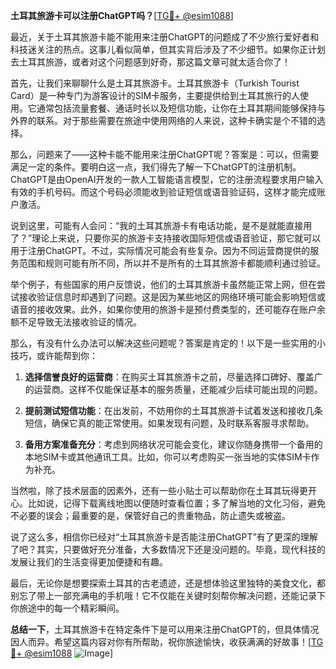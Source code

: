 **土耳其旅游卡可以注册ChatGPT吗？**[[TG💪+ @esim1088](https://t.me/s/esim1088)]

最近，关于土耳其旅游卡能不能用来注册ChatGPT的问题成了不少旅行爱好者和科技迷关注的热点。这事儿看似简单，但其实背后涉及了不少细节。如果你正计划去土耳其旅游，或者对这个问题感到好奇，那这篇文章可就太适合你了！

首先，让我们来聊聊什么是土耳其旅游卡。土耳其旅游卡（Turkish Tourist Card）是一种专门为游客设计的SIM卡服务，主要提供给到土耳其旅行的人使用。它通常包括流量套餐、通话时长以及短信功能，让你在土耳其期间能够保持与外界的联系。对于那些需要在旅途中使用网络的人来说，这种卡确实是个不错的选择。

那么，问题来了——这种卡能不能用来注册ChatGPT呢？答案是：可以，但需要满足一定的条件。要明白这一点，我们得先了解一下ChatGPT的注册机制。ChatGPT是由OpenAI开发的一款人工智能语言模型，它的注册流程要求用户输入有效的手机号码。而这个号码必须能收到验证短信或语音验证码，这样才能完成账户激活。

说到这里，可能有人会问：“我的土耳其旅游卡有电话功能，是不是就能直接用了？”理论上来说，只要你买的旅游卡支持接收国际短信或语音验证，那它就可以用于注册ChatGPT。不过，实际情况可能会有些复杂。因为不同运营商提供的服务范围和规则可能有所不同，所以并不是所有的土耳其旅游卡都能顺利通过验证。

举个例子，有些国家的用户反馈说，他们的土耳其旅游卡虽然能正常上网，但在尝试接收验证信息时却遇到了问题。这是因为某些地区的网络环境可能会影响短信或语音的接收效果。此外，如果你使用的旅游卡是预付费类型的，还可能存在账户余额不足导致无法接收验证的情况。

那么，有没有什么办法可以解决这些问题呢？答案是肯定的！以下是一些实用的小技巧，或许能帮到你：

1. **选择信誉良好的运营商**：在购买土耳其旅游卡之前，尽量选择口碑好、覆盖广的运营商。这样不仅能保证基本的服务质量，还能减少后续可能出现的问题。
   
2. **提前测试短信功能**：在出发前，不妨用你的土耳其旅游卡试着发送和接收几条短信，确保它真的能正常使用。如果发现有问题，及时联系客服寻求帮助。

3. **备用方案准备充分**：考虑到网络状况可能会变化，建议你随身携带一个备用的本地SIM卡或其他通讯工具。比如，你可以考虑购买一张当地的实体SIM卡作为补充。

当然啦，除了技术层面的因素外，还有一些小贴士可以帮助你在土耳其玩得更开心。比如说，记得下载离线地图以便随时查看位置；多了解当地的文化习俗，避免不必要的误会；最重要的是，保管好自己的贵重物品，防止遗失或被盗。

说了这么多，相信你已经对“土耳其旅游卡是否能注册ChatGPT”有了更深的理解了吧？其实，只要做好充分准备，大多数情况下还是没问题的。毕竟，现代科技的发展让我们的生活变得更加便捷和有趣。

最后，无论你是想要探索土耳其的古老遗迹，还是想体验这里独特的美食文化，都别忘了带上一部充满电的手机哦！它不仅能在关键时刻帮你解决问题，还能记录下你旅途中的每一个精彩瞬间。

**总结一下**，土耳其旅游卡在特定条件下是可以用来注册ChatGPT的，但具体情况因人而异。希望这篇内容对你有所帮助，祝你旅途愉快，收获满满的好故事！[[TG💪+ @esim1088](https://t.me/s/esim1088) ![Image](https://i.postimg.cc/4NQfJmqS/Snipaste-2025-05-13-00-14-12.png)]